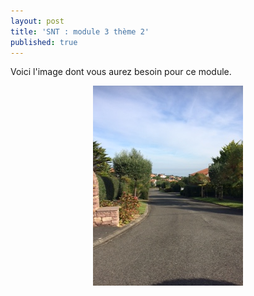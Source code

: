 ```yaml
---
layout: post
title: 'SNT : module 3 thème 2'
published: true
---
```




Voici l'image dont vous aurez besoin pour ce module.




<center>
	      <img class="avatar-img" src="/photo.jpg" />
</center>
